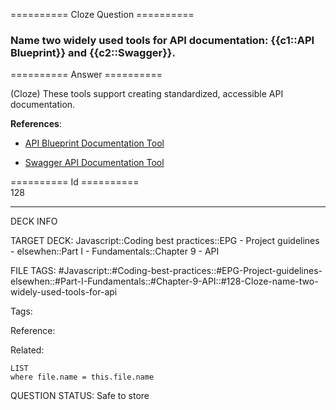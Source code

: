 ========== Cloze Question ==========

###  Name two widely used tools for API documentation: {{c1::API Blueprint}} and {{c2::Swagger}}.  

========== Answer ==========  

(Cloze) These tools support creating standardized, accessible API documentation.

**References**:

-   [API Blueprint Documentation Tool](https://apiblueprint.org/)

-   [Swagger API Documentation Tool](https://swagger.io/)

========== Id ==========  
128

---

DECK INFO

TARGET DECK: Javascript::Coding best practices::EPG - Project guidelines - elsewhen::Part I - Fundamentals::Chapter 9 - API

FILE TAGS: #Javascript::#Coding-best-practices::#EPG-Project-guidelines-elsewhen::#Part-I-Fundamentals::#Chapter-9-API::#128-Cloze-name-two-widely-used-tools-for-api

Tags:

Reference:

Related:

```dataview
LIST
where file.name = this.file.name
```

QUESTION STATUS: Safe to store
